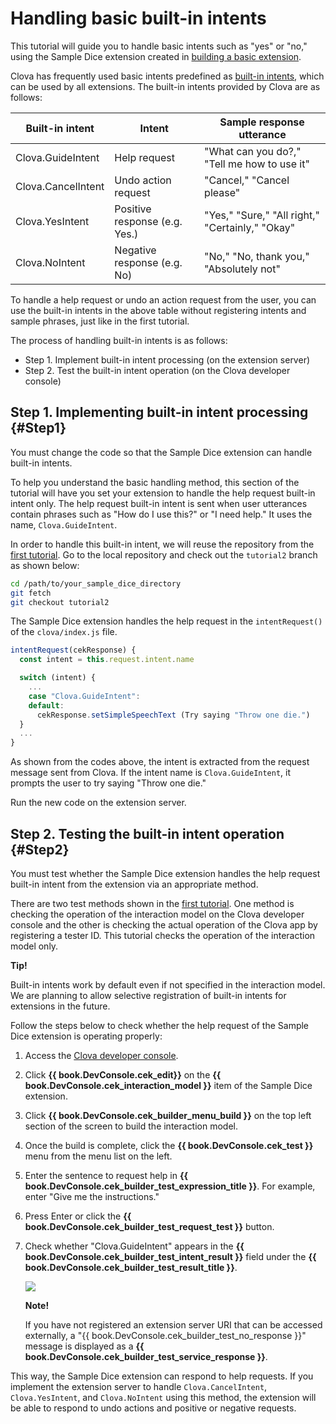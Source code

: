 # Handling basic built-in intents
This tutorial will guide you to handle basic intents such as "yes" or "no," using the Sample Dice extension created in [building a basic extension](/Develop/Tutorials/Build_Simple_Extension.md).

Clova has frequently used basic intents predefined as [built-in intents](/Design/Design_Custom_Extension.md#BuiltinIntent), which can be used by all extensions. The built-in intents provided by Clova are as follows:

| Built-in intent       | Intent               | Sample response utterance                                      |
|---------------------------|-------------------|----------------------------------------------------------|
| Clova.GuideIntent         | Help request          | "What can you do?," "Tell me how to use it" |
| Clova.CancelIntent        | Undo action request        | "Cancel," "Cancel please"                                          |
| Clova.YesIntent           | Positive response (e.g. Yes.)   | "Yes," "Sure," "All right," "Certainly," "Okay"                   |
| Clova.NoIntent            | Negative response (e.g. No) | "No," "No, thank you," "Absolutely not"                                     |

To handle a help request or undo an action request from the user, you can use the built-in intents in the above table without registering intents and sample phrases, just like in the first tutorial.

The process of handling built-in intents is as follows:
* Step 1. Implement built-in intent processing (on the extension server)
* Step 2. Test the built-in intent operation (on the Clova developer console)

## Step 1. Implementing built-in intent processing {#Step1}

You must change the code so that the Sample Dice extension can handle built-in intents.

To help you understand the basic handling method, this section of the tutorial will have you set your extension to handle the help request built-in intent only.
The help request built-in intent is sent when user utterances contain phrases such as "How do I use this?" or "I need help." It uses the name, `Clova.GuideIntent`.

In order to handle this built-in intent, we will reuse the repository from the [first tutorial](/Develop/Tutorials/Build_Simple_Extension.md).
Go to the local repository and check out the `tutorial2` branch as shown below:

```bash
cd /path/to/your_sample_dice_directory
git fetch
git checkout tutorial2
```

The Sample Dice extension handles the help request in the `intentRequest()` of the `clova/index.js` file.

```javascript
intentRequest(cekResponse) {
  const intent = this.request.intent.name

  switch (intent) {
    ...
    case "Clova.GuideIntent":
    default:
      cekResponse.setSimpleSpeechText (Try saying "Throw one die.")
  }
  ...
}
```

As shown from the codes above, the intent is extracted from the request message sent from Clova. If the intent name is `Clova.GuideIntent`, it prompts the user to try saying "Throw one die."

Run the new code on the extension server.

## Step 2. Testing the built-in intent operation {#Step2}
You must test whether the Sample Dice extension handles the help request built-in intent from the extension via an appropriate method.

There are two test methods shown in the [first tutorial](/Develop/Tutorials/Build_Simple_Extension.md). One method is checking the operation of the interaction model on the Clova developer console and the other is checking the actual operation of the Clova app by registering a tester ID.
This tutorial checks the operation of the interaction model only.

<div class="tip">
  <p><strong>Tip!</strong></p>
  <p>Built-in intents work by default even if not specified in the interaction model. We are planning to allow selective registration of built-in intents for extensions in the future.</p>
</div>

Follow the steps below to check whether the help request of the Sample Dice extension is operating properly:

<ol>
  <li><p>Access the <a href="{{ book.ServiceEnv.DeveloperConsoleURI }}/cek/#/list" target="_blank">Clova developer console</a>.</p></li>
  <li><p>Click <strong>{{ book.DevConsole.cek_edit}}</strong> on the <strong>{{ book.DevConsole.cek_interaction_model }}</strong> item of the Sample Dice extension.</p></li>
  <li><p>Click <strong>{{ book.DevConsole.cek_builder_menu_build }}</strong> on the top left section of the screen to build the interaction model.</p></li>
  <li><p>Once the build is complete, click the <strong>{{ book.DevConsole.cek_test }}</strong> menu from the menu list on the left.</p></li>
  <li><p>Enter the sentence to request help in <strong>{{ book.DevConsole.cek_builder_test_expression_title }}</strong>. For example, enter "Give me the instructions."</p></li>
  <li><p>Press Enter or click the <strong>{{ book.DevConsole.cek_builder_test_request_test }}</strong> button.</p></li>
  <li>
    <p>Check whether "Clova.GuideIntent" appears in the <strong>{{ book.DevConsole.cek_builder_test_intent_result }}</strong> field under the <strong>{{ book.DevConsole.cek_builder_test_result_title }}</strong>.</p>
  	<img src="/Develop/Assets/Images/CEK_Tutorial_Builtin_Intent_Test.png" />
    <div class="note">
    	<p><strong>Note!</strong></p>
    	<p>If you have not registered an extension server URI that can be accessed externally, a "{{ book.DevConsole.cek_builder_test_no_response }}" message is displayed as a <strong>{{ book.DevConsole.cek_builder_test_service_response }}</strong>.</p>
  	</div>
  </li>
</ol>

This way, the Sample Dice extension can respond to help requests.
If you implement the extension server to handle `Clova.CancelIntent`, `Clova.YesIntent`, and `Clova.NoIntent` using this method, the extension will be able to respond to undo actions and positive or negative requests.
